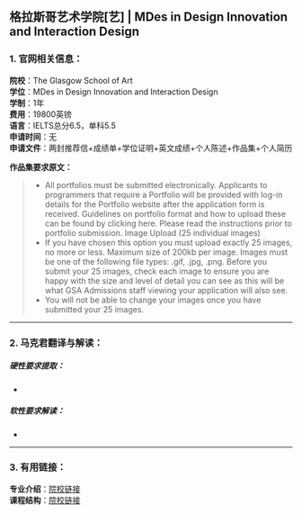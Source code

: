 ## 格拉斯哥艺术学院[艺] | MDes in Design Innovation and Interaction Design


### 1. 官网相关信息：

**院校**：The Glasgow School of Art   
**学位**：MDes in Design Innovation and Interaction Design   
**学制**：1年  
**费用**：19800英镑  
**语言**：IELTS总分6.5，单科5.5     
**申请时间**：无  
**申请文件**：两封推荐信+成绩单+学位证明+英文成绩+个人陈述+作品集+个人简历

**作品集要求原文：**   

> -	All portfolios must be submitted electronically. Applicants to programmers that require a Portfolio will be provided with log-in details for the Portfolio website after the application form is received. Guidelines on portfolio format and how to upload these can be found by clicking here. Please read the instructions prior to portfolio submission.
Image Upload (25 individual images)
> -	If you have chosen this option you must upload exactly 25 images, no more or less. Maximum size of 200kb per image. Images must be one of the following file types: .gif, .jpg, .png. Before you submit your 25 images, check each image to ensure you are happy with the size and level of detail you can see as this will be what GSA Admissions staff viewing your application will also see.
> -	You will not be able to change your images once you have submitted your 25 images.






---


### 2. 马克君翻译与解读：

##### 硬性要求提取：
- 

##### 软性要求解读：
- 


---


### 3. 有用链接：

**专业介绍**：[院校链接](http://www.gsa.ac.uk/study/graduate-degrees/design-innovation-interaction-design/)  
**课程结构**：[院校链接](http://www.gsa.ac.uk/media/1243346/programme-specification-mdes-design-innovation.pdf) 


 
